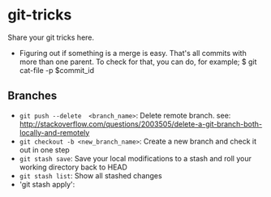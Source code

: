 # git-tricks
Share your git tricks here.
- Figuring out if something is a merge is easy. That's all commits with more than one parent. To check for that, you can do, for example;
$ git cat-file -p $commit_id

## Branches
- `git push --delete  <branch_name>`: Delete remote branch.  see: http://stackoverflow.com/questions/2003505/delete-a-git-branch-both-locally-and-remotely
- `git checkout -b <new_branch_name>`: Create a new branch and check it out in one step
- `git stash save`: Save your local modifications to a stash and roll your working directory back to HEAD
- `git stash list`: Show all stashed changes
- 'git stash apply': <commit>


